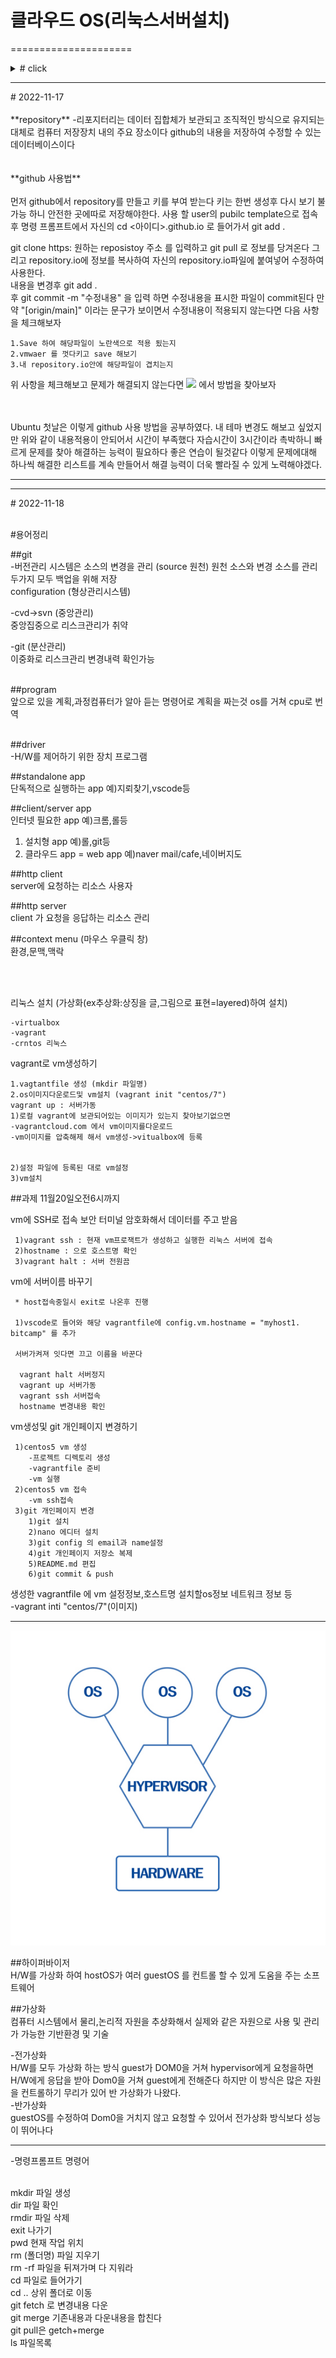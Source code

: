 # 클라우드 OS(리눅스서버설치)
=====================

<details>
<summary># click</summary>
<div markdown="1">



|[2일차](https://github.com/96abab/96abab.github.io/tree/main/day/2일차.md)|


</div>
</details>


<hr/>
# 2022-11-17  

<br>
<br>
**repository**  
-리포지터리는 데이터 집합체가 보관되고 조직적인 방식으로 유지되는 대체로 컴퓨터 저장장치 내의 주요 장소이다
github의 내용을 저장하여 수정할 수 있는 데이터베이스이다    
<br>
<br>
<br>
	 **github 사용법**  
<br>
<br>	 
먼저 github에서  repository를 만들고 키를 부여 받는다 키는 한번 생성후 다시 보기 불가능 하니 안전한 곳에따로 저장해야한다. 사용 할 user의 pubilc template으로 접속후 명령 프롬프트에서 자신의 cd <아이디>.github.io 로 들어가서 git add .  
  

git clone https: 원하는 reposistoy 주소  를 입력하고 git pull 로 정보를 당겨온다 그리고 repository.io에 정보를 복사하여 자신의 repository.io파일에 붙여넣어 수정하여 사용한다.  
내용을 변경후 git add .  
후 git commit -m "수정내용" 을 입력 하면 수정내용을 표시한 파일이 commit된다 만약 "[origin/main]" 이라는 문구가 보이면서 수정내용이 적용되지 않는다면 다음 사항을 체크해보자  
<dr>
    
    1.Save 하여 해당파일이 노란색으로 적용 됬는지  
    2.vmwaer 를 껏다키고 save 해보기  
    3.내 repository.io안에 해당파일이 겹치는지   

  
위 사항을 체크해보고 문제가 해결되지 않는다면 [![](https://www.google.com/logos/doodles/2022/2022-world-cup-opening-day-6753651837109999.2-s.png)](https://www.google.com) 에서 방법을 찾아보자   
​<br>
<br>  

Ubuntu 첫날은 이렇게 github 사용 방법을 공부하였다.
내 테마 변경도 해보고 싶었지만 위와 같이 내용적용이 안되어서 시간이 부족했다 자습시간이 3시간이라 촉박하니 빠르게 문제를 찾아 해결하는 능력이 필요하다 좋은 연습이 될것같다 이렇게 문제에대해 하나씩 해결한 리스트를 계속 만들어서 해결 능력이 더욱 빨라질 수 있게 노력해야겠다.  
<hr/>


<hr/>
# 2022-11-18
<br>
<br>

#용어정리  

##git  
-버전관리 시스템은 소스의 변경을 관리 (source 원천) 원천 소스와 변경 소스를 관리 두가지 모두 백업을 위해 저장  
configuration (형상관리시스템)  
  
-cvd->svn (중앙관리)  
중앙집중으로 리스크관리가 취약  


-git (분산관리)  
이중화로 리스크관리 
변경내력 확인가능  

<br>
##program <br>
앞으로 있을 계획,과정컴퓨터가 알아 듣는 명령어로 계획을 짜는것 os를 거쳐 cpu로 번역
<br><br>

##driver<br>
-H/W를 제어하기 위한 장치 프로그램  


##standalone app  
단독적으로 실행하는 app 예)지뢰찾기,vscode등  

##client/server app  
인터넷 필요한 app 예)크롬,롤등  
  1. 설치형 app 예)롤,git등  
  2. 클라우드 app = web app 예)naver mail/cafe,네이버지도  

##http client   
server에 요청하는 리소스 사용자  


##http server  
client 가 요청을 응답하는 리소스 관리    


##context menu (마우스 우클릭 창)    
환경,문맥,맥락  




<br>
<br>

리눅스 설치 (가상화(ex추상화:상징을 글,그림으로 표현=layered)하여 설치)  
  
    -virtualbox  
    -vagrant  
    -crntos 리눅스  


vagrant로 vm생성하기    
  
    1.vagtantfile 생성 (mkdir 파일명)    
    2.os이미지다운로드및 vm설치 (vagrant init "centos/7")      
    vagrant up : 서버가동      
    1)로컬 vagrant에 보관되어있는 이미지가 있는지 찾아보기없으면       
    -vagrantcloud.com 에서 vm이미지를다운로드      
    -vm이미지를 압축해제 해서 vm생성->vitualbox에 등록      

    
    2)설정 파일에 등록된 대로 vm설정    
    3)vm설치  


##과제 11월20일오전6시까지  


vm에 SSH로 접속 보안 터미널 암호화해서 데이터를 주고 받음  


     1)vagrant ssh : 현재 vm프로잭트가 생성하고 실행한 리눅스 서버에 접속  
     2)hostname : 으로 호스트명 확인  
     3)vagrant halt : 서버 전원끔  


vm에 서버이름 바꾸기  

     * host접속중일시 exit로 나온후 진행  

     1)vscode로 들어와 해당 vagrantfile에 config.vm.hostname = "myhost1.  bitcamp" 를 추가  

     서버가켜져 잇다면 끄고 이름을 바꾼다  
    
      vagrant halt 서버정지   
      vagrant up 서버가동   
      vagrant ssh 서버접속  
      hostname 변경내용 확인  

vm생성및 git 개인페이지 변경하기  

     1)centos5 vm 생성  
        -프로젝트 디렉토리 생성  
        -vagrantfile 준비  
        -vm 실행  
     2)centos5 vm 접속  
        -vm ssh접속  
     3)git 개인페이지 변경  
        1)git 설치  
        2)nano 에디터 설치  
        3)git config 의 email과 name설정  
        4)git 개인페이지 저장소 복제  
        5)README.md 편집  
        6)git commit & push  


생성한 vagrantfile 에 vm 설정정보,호스트명 설치할os정보 네트워크 정보 등    
-vagrant inti "centos/7"(이미지)  

<hr>

![hypervisor hypervisor 이미지화](https://github.com/96abab/96abab.github.io/blob/main/day/HYPERVISOR4.jpg?raw=true)  


##하이퍼바이저    
H/W를 가상화 하여 hostOS가 여러 guestOS 를 컨트롤 할 수 있게 도움을 주는 소프트웨어  


##가상화    
컴퓨터 시스템에서 물리,논리적 자원을 추상화해서 실제와 같은 자원으로 사용 및 관리가 가능한 기반환경 및 기술    

-전가상화    
H/W를 모두 가상화 하는 방식 guest가 DOM0을 거쳐 hypervisor에게 요청을하면 H/W에게 응답을 받아 Dom0을 거쳐 guest에게 전해준다 하지만 이 방식은 많은 자원을 컨트롤하기 무리가 있어 반 가상화가 나왔다.    
-반가상화    
guestOS를 수정하여 Dom0을 거치지 않고 요청할 수 있어서 전가상화 방식보다 성능이 뛰어나다  

<hr>
-명령프롬프트 명령어<br><br>

mkdir 파일 생성    
dir 파일 확인    
rmdir 파일 삭제    
exit 나가기    
pwd 현재 작업 위치    
rm (폴더명) 파일 지우기       
rm -rf  파일을 뒤져가며 다 지워라    
cd 파일로 들어가기    
cd .. 상위 폴더로 이동    
git fetch 로 변경내용 다운    
git merge 기존내용과 다운내용을 합친다    
git pull은 getch+merge    
ls 파일목록    
